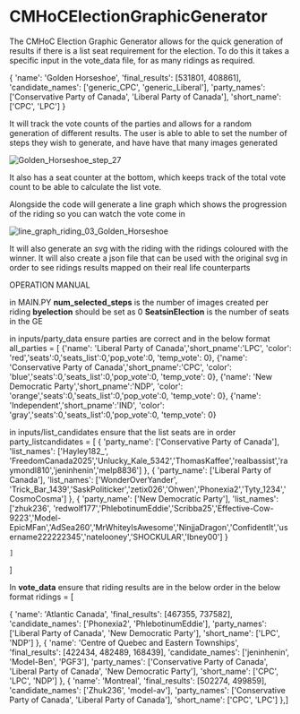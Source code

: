 # CMHoCElectionGraphicGenerator

The CMHoC Election Graphic Generator allows for the quick generation of results if there is a list seat requirement for the election. To do this it takes a specific input in the vote_data file, for as many ridings as required.

{ 'name': 'Golden Horseshoe',
    'final_results': [531801, 408861],
    'candidate_names': ['generic_CPC', 'generic_Liberal'],
    'party_names': ['Conservative Party of Canada', 'Liberal Party of Canada'],
    'short_name': ['CPC', 'LPC']
  }

It will track the vote counts of the parties and allows for a random generation of different results. The user is able to able to set the number of steps they wish to generate, and have have that many images generated 

![Golden_Horseshoe_step_27](https://github.com/user-attachments/assets/ab7a2f8f-df7a-4fba-9fc9-dd0004bb9e40)


It also has a seat counter at the bottom, which keeps track of the total vote count to be able to calculate the list vote.

Alongside the code will generate a line graph which shows the progression of the riding so you can watch the vote come in

![line_graph_riding_03_Golden_Horseshoe](https://github.com/user-attachments/assets/d011eade-9eab-4e3e-b2f5-bfd0e259ca58)

It will also generate an svg with the riding with the ridings coloured with the winner. It will also create a json file that can be used with the original svg in order to see ridings results mapped on their real life counterparts

OPERATION MANUAL

in MAIN.PY
**num_selected_steps** is the number of images created per riding
**byelection** should be set as 0
**SeatsinElection** is the number of seats in the GE

in inputs/party_data ensure parties are correct and in the below format
all_parties = [
    {'name': 'Liberal Party of Canada','short_pname':'LPC', 'color': 'red','seats':0,'seats_list':0,'pop_vote':0, 'temp_vote': 0},
    {'name': 'Conservative Party of Canada','short_pname':'CPC', 'color': 'blue','seats':0,'seats_list':0,'pop_vote':0, 'temp_vote': 0},
    {'name': 'New Democratic Party','short_pname':'NDP', 'color': 'orange','seats':0,'seats_list':0,'pop_vote':0, 'temp_vote': 0},
    {'name': 'Independent','short_pname':'IND', 'color': 'gray','seats':0,'seats_list':0,'pop_vote':0, 'temp_vote': 0}

in inputs/list_candidates ensure that the list seats are in order
party_listcandidates = [
    {
        'party_name': ['Conservative Party of Canada'],
        'list_names': ['Hayley182_', 'FreedomCanada2025','Unlucky_Kale_5342','ThomasKaffee','realbassist','raymondl810','jeninhenin','melp8836']
    },
    {
        'party_name': ['Liberal Party of Canada'],
        'list_names': ['WonderOverYander', 'Trick_Bar_1439','SaskPoliticker','zetix026','Ohwen','Phonexia2','Tyty_1234','CosmoCosma']
    },
    {
        'party_name': ['New Democratic Party'],
        'list_names': ['zhuk236', 'redwolf177','PhlebotinumEddie','Scribba25','Effective-Cow-9223','Model-EpicMFan','AdSea260','MrWhiteyIsAwesome','NinjjaDragon','ConfidentIt','username222222345','natelooney','SHOCKULAR','Ibney00']
    }

    ]
]

In **vote_data** ensure that riding results are in the below order in the below format
ridings = [

{ 'name': 'Atlantic Canada',
    'final_results': [467355, 737582],
    'candidate_names': ['Phonexia2', 'PhlebotinumEddie'],
    'party_names': ['Liberal Party of Canada', 'New Democratic Party'],
    'short_name': ['LPC', 'NDP']
  },
 { 'name': 'Centre of Quebec and Eastern Townships',
    'final_results': [422434, 482489, 168439],
    'candidate_names': ['jeninhenin', 'Model-Ben', 'PGF3'],
    'party_names': ['Conservative Party of Canada', 'Liberal Party of Canada', 'New Democratic Party'],
    'short_name': ['CPC', 'LPC', 'NDP']
  },  { 'name': 'Montreal',
    'final_results': [502274, 499859],
    'candidate_names': ['Zhuk236', 'model-av'],
    'party_names': ['Conservative Party of Canada', 'Liberal Party of Canada'],
    'short_name': ['CPC', 'LPC']
  },]
